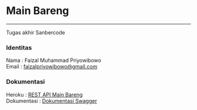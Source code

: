 # Main Bareng
----
Tugas akhir Sanbercode

### Identitas
Nama    : Faizal Muhammad Priyowibowo\
Email   : faizalpriyowibowo@gmail.com

### Dokumentasi
Heroku      : [REST API Main Bareng](https://main-bareng.herokuapp.com/)\
Dokumentasi : [Dokumentasi Swagger](https://main-bareng.herokuapp.com/docs/index.html)
